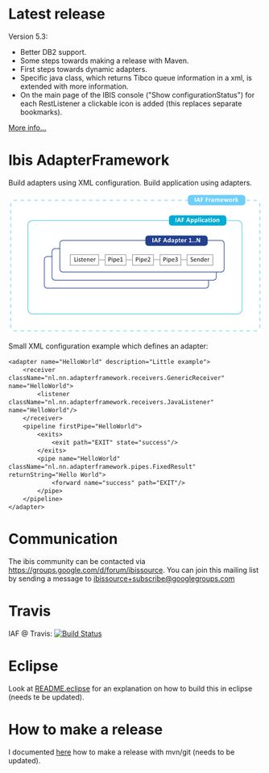 Latest release
==============

Version 5.3:

- Better DB2 support.
- Some steps towards making a release with Maven.
- First steps towards dynamic adapters.
- Specific java class, which returns Tibco queue information in a xml, is extended with more information.
- On the main page of the IBIS console ("Show configurationStatus") for each RestListener a clickable icon is added (this replaces separate bookmarks).

[More info...](https://github.com/ibissource/iaf/compare/v5_2...v5_3)



Ibis AdapterFramework
=====================

Build adapters using XML configuration. Build application using adapters.

![Ibis AdapterFramework](IAF.png)

Small XML configuration example which defines an adapter:

	<adapter name="HelloWorld" description="Little example">
		<receiver className="nl.nn.adapterframework.receivers.GenericReceiver" name="HelloWorld">
			<listener className="nl.nn.adapterframework.receivers.JavaListener" name="HelloWorld"/>
		</receiver>
		<pipeline firstPipe="HelloWorld">
			<exits>
				<exit path="EXIT" state="success"/>
			</exits>
			<pipe name="HelloWorld" className="nl.nn.adapterframework.pipes.FixedResult" returnString="Hello World">
				<forward name="success" path="EXIT"/>
			</pipe>
		</pipeline>
	</adapter>


Communication
=============

The ibis community can be contacted via https://groups.google.com/d/forum/ibissource. You can join this mailing list by 
sending a message to ibissource+subscribe@googlegroups.com


Travis
======

IAF @ Travis: [![Build Status](https://travis-ci.org/ibissource/iaf.png)](https://travis-ci.org/ibissource/iaf)



Eclipse
=======

Look at [README.eclipse](README.eclipse) for an explanation on how to build this in eclipse (needs te be updated).



How to make a release
=====================

I documented [here](RELEASE.md) how to make a release with mvn/git (needs to be updated).
